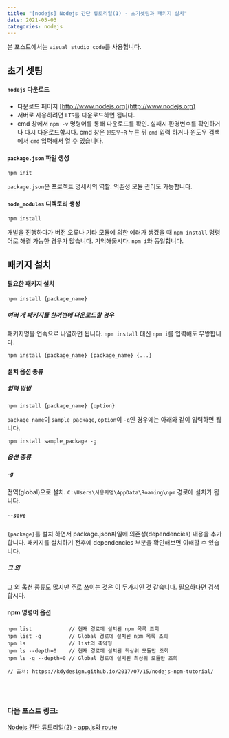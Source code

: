 ```yaml
---
title: "[nodejs] Nodejs 간단 튜토리얼(1) - 초기셋팅과 패키지 설치"
date: 2021-05-03
categories: nodejs
---
```


본 포스트에서는 `visual studio code`를 사용합니다.

## 초기 셋팅
#### `nodejs` 다운로드 
- 다운로드 페이지 [http://www.nodejs.org](http://www.nodejs.org)
- 서버로 사용하려면 `LTS`를 다운로드하면 됩니다.
- cmd 창에서 `npm -v` 명령어를 통해 다운로드를 확인. 실패시 환경변수를 확인하거나 다시 다운로드합시다. cmd 창은 `윈도우+R` 누른 뒤 `cmd` 입력 하거나 윈도우 검색에서 `cmd` 입력해서 열 수 있습니다.
#### `package.json` 파일 생성
```
npm init
```
`package.json`은 프로젝트 명세서의 역할. 의존성 모듈 관리도 가능합니다.

#### `node_modules` 디렉토리 생성
```
npm install 
```
개발을 진행하다가 버전 오류나 기타 모듈에 의한 에러가  생겼을 때 `npm install` 명령어로 해결 가능한 경우가 많습니다. 기억해둡시다. `npm i`와 동일합니다.

## 패키지 설치
#### 필요한 패키지 설치 
```
npm install {package_name}
```
##### 여러 개 패키지를 한꺼번에 다운로드할 경우
 패키지명을 연속으로 나열하면 됩니다. `npm install` 대신 `npm i`를 입력해도 무방합니다.
```
npm install {package_name} {package_name} {...}
```

#### 설치 옵션 종류
##### 입력 방법
```
npm install {package_name} {option}
```
`package_name`이 `sample_package`, `option`이 `-g`인 경우에는 아래와 같이 입력하면 됩니다.
```
npm install sample_package -g
```
##### 옵션 종류
##### `-g`
전역(global)으로 설치. `C:\Users\사용자명\AppData\Roaming\npm` 경로에 설치가 됩니다.
##### `--save`
`{package}`를 설치 하면서 package.json파일에 의존성(dependencies) 내용을 추가합니다. 패키지를 설치하기 전후에 dependencies 부분을 확인해보면 이해할 수 있습니다.
##### 그 외
그 외 옵션 종류도 많지만 주로 쓰이는 것은 이 두가지인 것 같습니다. 필요하다면 검색합시다.

#### npm 명령어 옵션
```
npm list            // 현재 경로에 설치된 npm 목록 조회
npm list -g         // Global 경로에 설치된 npm 목록 조회
npm ls              // list의 축약형
npm ls --depth=0    // 현재 경로에 설치된 최상위 모듈만 조회
npm ls -g --depth=0 // Global 경로에 설치된 최상위 모듈만 조회

// 출처: https://kdydesign.github.io/2017/07/15/nodejs-npm-tutorial/ 
```

<br><br>
### 다음 포스트 링크:
[Nodejs 간단 튜토리얼(2) - app.js와 route](https://gyuree-kim.github.io/nodejs/nodejs-tutorial2/)